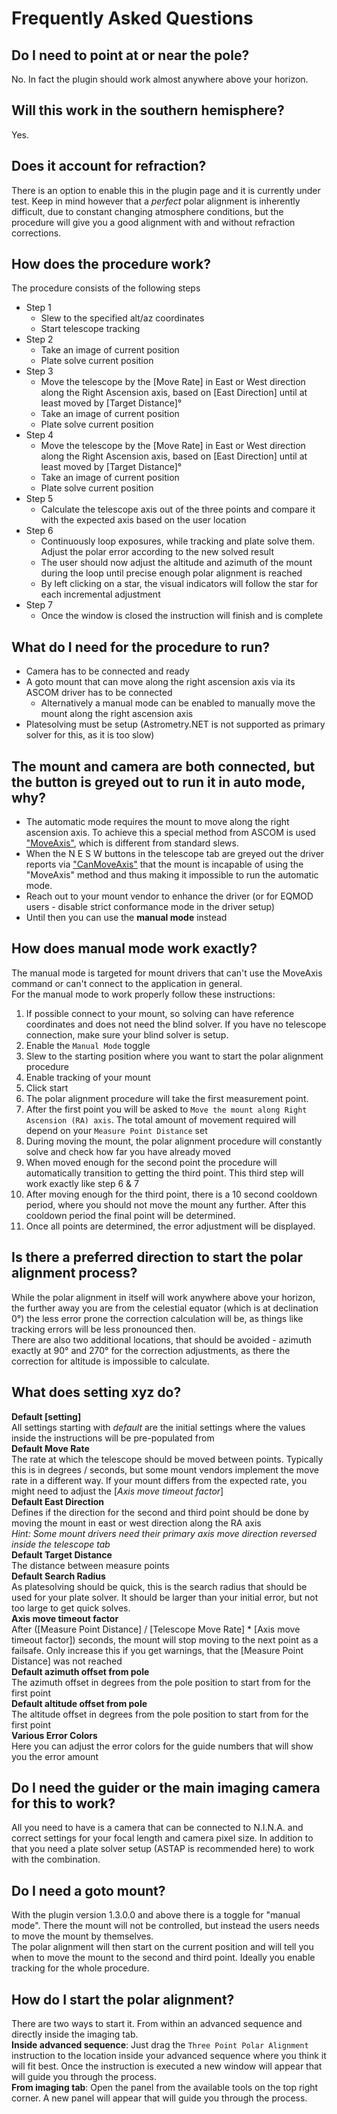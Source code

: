 ﻿# Frequently Asked Questions

## Do I need to point at or near the pole?

No. In fact the plugin should work almost anywhere above your horizon. 

## Will this work in the southern hemisphere?

Yes.

## Does it account for refraction?

There is an option to enable this in the plugin page and it is currently under test. 
Keep in mind however that a *perfect* polar alignment is inherently difficult, due to constant changing atmosphere conditions, but the procedure will give you a good alignment with and without refraction corrections.

## How does the procedure work?

The procedure consists of the following steps  

* Step 1  
    + Slew to the specified alt/az coordinates
    + Start telescope tracking  
* Step 2  
    + Take an image of current position
    + Plate solve current position  
* Step 3  
    + Move the telescope by the [Move Rate] in East or West direction along the Right Ascension axis, based on [East Direction] until at least moved by [Target Distance]°
    + Take an image of current position
    + Plate solve current position  
* Step 4  
    + Move the telescope by the [Move Rate] in East or West direction along the Right Ascension axis, based on [East Direction] until at least moved by [Target Distance]°
    + Take an image of current position
    + Plate solve current position  
* Step 5  
    + Calculate the telescope axis out of the three points and compare it with the expected axis based on the user location  
* Step 6  
    + Continuously loop exposures, while tracking and plate solve them. Adjust the polar error according to the new solved result
    + The user should now adjust the altitude and azimuth of the mount during the loop until precise enough polar alignment is reached
    + By left clicking on a star, the visual indicators will follow the star for each incremental adjustment  
* Step 7  
    + Once the window is closed the instruction will finish and is complete

## What do I need for the procedure to run?

* Camera has to be connected and ready
* A goto mount that can move along the right ascension axis via its ASCOM driver has to be connected
  + Alternatively a manual mode can be enabled to manually move the mount along the right ascension axis
* Platesolving must be setup (Astrometry.NET is not supported as primary solver for this, as it is too slow)

## The mount and camera are both connected, but the button is greyed out to run it in auto mode, why?

* The automatic mode requires the mount to move along the right ascension axis. To achieve this a special method from ASCOM is used ["MoveAxis"](https://ascom-standards.org/Help/Platform/html/M_ASCOM_DeviceInterface_ITelescopeV3_MoveAxis.htm), which is different from standard slews.
* When the N E S W buttons in the telescope tab are greyed out the driver reports via ["CanMoveAxis"](https://ascom-standards.org/Help/Platform/html/M_ASCOM_DeviceInterface_ITelescopeV3_CanMoveAxis.htm) that the mount is incapable of using the "MoveAxis" method and thus making it impossible to run the automatic mode.
* Reach out to your mount vendor to enhance the driver (or for EQMOD users - disable strict conformance mode in the driver setup)  
* Until then you can use the **manual mode** instead

## How does manual mode work exactly?

The manual mode is targeted for mount drivers that can't use the MoveAxis command or can't connect to the application in general.  
For the manual mode to work properly follow these instructions:

1. If possible connect to your mount, so solving can have reference coordinates and does not need the blind solver. If you have no telescope connection, make sure your blind solver is setup.  
2. Enable the `Manual Mode` toggle  
3. Slew to the starting position where you want to start the polar alignment procedure  
4. Enable tracking of your mount  
5. Click start   
6. The polar alignment procedure will take the first measurement point.  
7. After the first point you will be asked to `Move the mount along Right Ascension (RA) axis`. The total amount of movement required will depend on your `Measure Point Distance` set   
8. During moving the mount, the polar alignment procedure will constantly solve and check how far you have already moved  
9. When moved enough for the second point the procedure will automatically transition to getting the third point. This third step will work exactly like step 6 & 7  
10. After moving enough for the third point, there is a 10 second cooldown period, where you should not move the mount any further. After this cooldown period the final point will be determined.  
11. Once all points are determined, the error adjustment will be displayed.  

## Is there a preferred direction to start the polar alignment process?

While the polar alignment in itself will work anywhere above your horizon, the further away you are from the celestial equator (which is at declination 0°) 
the less error prone the correction calculation will be, as things like tracking errors will be less pronounced then.  
There are also two additional locations, that should be avoided - azimuth exactly at 90° and 270° for the correction adjustments, as there the correction for altitude is impossible to calculate.

## What does setting xyz do?

**Default [setting]**  
All settings starting with *default* are the initial settings where the values inside the instructions will be pre-populated from  
**Default Move Rate**  
The rate at which the telescope should be moved between points. Typically this is in degrees / seconds, but some mount vendors implement the move rate in a different way. If your mount differs from the expected rate, you might need to adjust the [*Axis move timeout factor*]  
**Default East Direction**  
Defines if the direction for the second and third point should be done by moving the mount in east or west direction along the RA axis  
*Hint: Some mount drivers need their primary axis move direction reversed inside the telescope tab*  
**Default Target Distance**  
The distance between measure points  
**Default Search Radius**  
As platesolving should be quick, this is the search radius that should be used for your plate solver. It should be larger than your initial error, but not too large to get quick solves.  
**Axis move timeout factor**  
After ([Measure Point Distance] / [Telescope Move Rate] * [Axis move timeout factor]) seconds, the mount will stop moving to the next point as a failsafe. Only increase this if you get warnings, that the [Measure Point Distance] was not reached  
**Default azimuth offset from pole**  
The azimuth offset in degrees from the pole position to start from for the first point  
**Default altitude offset from pole**  
The altitude offset in degrees from the pole position to start from for the first point  
**Various Error Colors**  
Here you can adjust the error colors for the guide numbers that will show you the error amount  


## Do I need the guider or the main imaging camera for this to work?

All you need to have is a camera that can be connected to N.I.N.A. and correct settings for your focal length and camera pixel size.
In addition to that you need a plate solver setup (ASTAP is recommended here) to work with the combination.

## Do I need a goto mount?

With the plugin version 1.3.0.0 and above there is a toggle for "manual mode". There the mount will not be controlled, but instead the users needs to move the mount by themselves.  
The polar alignment will then start on the current position and will tell you when to move the mount to the second and third point. Ideally you enable tracking for the whole procedure.

## How do I start the polar alignment?

There are two ways to start it. From within an advanced sequence and directly inside the imaging tab.  
**Inside advanced sequence**: Just drag the `Three Point Polar Alignment` instruction to the location inside your advanced sequence where you think it will fit best. Once the instruction is executed a new window will appear that will guide you through the process.  
**From imaging tab**: Open the panel from the available tools on the top right corner. A new panel will appear that will guide you through the process.